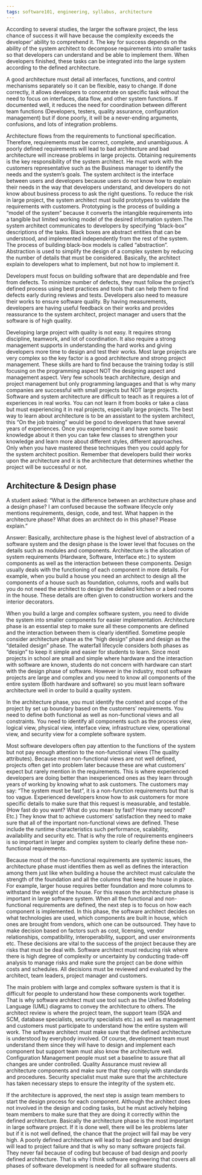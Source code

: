 ```yaml
---
tags: software101, engineering, syllabus, architecture
---
```


According to several studies, the larger the software project, the less chance
of success it will have because the complexity exceeds the developer’ ability to
comprehend it. The key for success depends on the ability of the system
architect to decompose requirements into smaller tasks so that developers can
understand and be able to implement them. When developers finished, these tasks
can be integrated into the large system according to the defined architecture.

A good architecture must detail all interfaces, functions, and control
mechanisms separately so it can be flexible, easy to change. If done correctly,
it allows developers to concentrate on specific task without the need to focus
on interfaces, data flow, and other system functions. If documented well, it
reduces the need for coordination between different team functions (Developers,
testers, quality assurance, configuration management) but if done poorly, it
will be a never-ending arguments, confusions, and lots of integration problems.

Architecture flows from the requirements to functional specification. Therefore,
requirements must be correct, complete, and unambiguous. A poorly defined
requirements will lead to bad architecture and bad architecture will increase
problems in large projects. Obtaining requirements is the key responsibility of
the system architect. He must work with the customers representative such as the
Business manager to identify the needs and the system’s goals. The system
architect is the interface between users and developers because users do not
know how to explain their needs in the way that developers understand, and
developers do not know about business process to ask the right questions. To
reduce the risk in large project, the system architect must build prototypes to
validate the requirements with customers. Prototyping is the process of building
a “model of the system” because it converts the intangible requirements into a
tangible but limited working model of the desired information system.The system
architect communicates to developers by specifying “black-box” descriptions of
the tasks. Black boxes are abstract entities that can be understood, and
implemented independently from the rest of the system. The process of building
black-box models is called “abstraction”. Abstraction is used to simplify the
design of a complex system by reducing the number of details that must be
considered. Basically, the architect explain to developers what to implement,
but not how to implement it.

Developers must focus on building software that are dependable and free from
defects. To minimize number of defects, they must follow the project’s defined
process using best practices and tools that can help them to find defects early
during reviews and tests. Developers also need to measure their works to ensure
software quality. By having measurements, developers are having useful feedback
on their works and provides reassurance to the system architect, project manager
and users that the software is of high quality.

Developing large project with quality is not easy. It requires strong
discipline, teamwork, and lot of coordination. It also require a strong
management supports in understanding the hard works and giving developers more
time to design and test their works. Most large projects are very complex so the
key factor is a good architecture and strong project management. These skills
are hard to find because the training today is still focusing on the programming
aspect NOT the designing aspect and management aspect. Very few schools teach
architecture, design and project management but only programming languages and
that is why many companies are successful with small projects but NOT large
projects. Software and system architecture are difficult to teach as it requires
a lot of experiences in real works. You can not learn it from books or take a
class but must experiencing it in real projects, especially large projects. The
best way to learn about architecture is to be an assistant to the system
architect, this “On the job training” would be good to developers that have
several years of experiences. Once you experiencing it and have some basic
knowledge about it then you can take few classes to strengthen your knowledge
and learn more about different styles, different approaches. Only when you have
mastered these techniques then you could apply for the system architect
position. Remember that developers build their works upon the architecture and
it is the architecture that determines whether the project will be successful or
not.

## Architecture & Design phase

A student asked: “What is the difference between an architecture phase and a
design phase? I am confused because the software lifecycle only mentions
requirements, design, code, and test. What happen in the architecture phase?
What does an architect do in this phase? Please explain.”

Answer: Basically, architecture phase is the highest level of abstraction of a
software system and the design phase is the lower level that focuses on the
details such as modules and components. Architecture is the allocation of system
requirements (Hardware, Software, Interface etc.) to system components as well
as the interaction between these components. Design usually deals with the
functioning of each component in more details. For example, when you build a
house you need an architect to design all the components of a house such as
foundation, columns, roofs and walls but you do not need the architect to design
the detailed kitchen or a bed rooms in the house. These details are often given
to construction workers and the interior decorators.

When you build a large and complex software system, you need to divide the
system into smaller components for easier implementation. Architecture phase is
an essential step to make sure all these components are defined and the
interaction between them is clearly identified. Sometime people consider
architecture phase as the “high design” phase and design as the “detailed
design” phase. The waterfall lifecycle considers both phases as “design” to keep
it simple and easier for students to learn. Since most projects in school are
small and simple where hardware and the interaction with software are known,
students do not concern with hardware can start with the design phase of
software. However in the industry, most software projects are large and complex
and you need to know all components of the entire system (Both hardware and
software) so you must learn software architecture well in order to build a
quality system.

In the architecture phase, you must identify the context and scope of the
project by set up boundary based on the customers’ requirements. You need to
define both functional as well as non-functional views and all constraints. You
need to identify all components such as the process view, logical view, physical
view, interface view, infrastructure view, operational view, and security view
for a complete software system.

Most software developers often pay attention to the functions of the system but
not pay enough attention to the non-functional views (The quality attributes).
Because most non-functional views are not well defined, projects often get into
problem later because these are what customers’ expect but rarely mention in the
requirements. This is where experienced developers are doing better than
inexperienced ones as they learn through years of working by knowing what to ask
customers. The customers may say: “The system must be fast”, it is a
non-function requirements but that is too vague. Experienced developers know how
to ask customers for more specific details to make sure that this request is
measurable, and testable. (How fast do you want? What do you mean by fast? How
many second? Etc.) They know that to achieve customers’ satisfaction they need
to make sure that all of the important non-functional views are defined. These
include the runtime characteristics such performance, scalability, availability
and security etc. That is why the role of requirements engineers is so important
in larger and complex system to clearly define these non-functional
requirements.

Because most of the non-functional requirements are systemic issues, the
architecture phase must identifies them as well as defines the interaction among
them just like when building a house the architect must calculate the strength
of the foundation and all the columns that keep the house in place. For example,
larger house requires better foundation and more columns to withstand the weight
of the house. For this reason the architecture phase is important in large
software system. When all the functional and non-functional requirements are
defined, the next step is to focus on how each component is implemented. In this
phase, the software architect decides on what technologies are used, which
components are built in house, which ones are brought from vendors, which one
can be outsourced. They have to make decision based on factors such as cost,
licensing, vendor relationships, compatibility, interoperability, support, and
user environments etc. These decisions are vital to the success of the project
because they are risks that must be deal with. Software architect must reducing
risk where there is high degree of complexity or uncertainty by conducting
trade-off analysis to manage risks and make sure the project can be done within
costs and schedules. All decisions must be reviewed and evaluated by the
architect, team leaders, project manager and customers.

The main problem with large and complex software system is that it is difficult
for people to understand how these components work together. That is why
software architect must use tool such as the Unified Modeling Language (UML)
diagrams to convey the architecture to others. The architect review is where the
project team, the support team (SQA and SCM, database specialists, security
specialists etc.) as well as management and customers must participate to
understand how the entire system will work. The software architect must make
sure that the defined architecture is understood by everybody involved. Of
course, development team must understand them since they will have to design and
implement each component but support team must also know the architecture well.
Configuration Management people must set a baseline to assure that all changes
are under controlled. Quality Assurance must review all architecture components
and make sure that they comply with standards and procedures. Security
specialist must make sure that the architecture has taken necessary steps to
ensure the integrity of the system etc.

If the architecture is approved, the next step is assign team members to start
the design process for each component. Although the architect does not involved
in the design and coding tasks, but he must actively helping team members to
make sure that they are doing it correctly within the defined architecture.
Basically the architecture phase is the most important in large software
project. If it is done well, there will be les problems later but if it is not
well defined, the chance that the project will fail may be very high. A poorly
defined architecture will lead to bad design and bad design will lead to project
failure and that is why so many software projects fail. They never fail because
of coding but because of bad design and poorly defined architecture. That is why
I think software engineering that covers all phases of software development is
needed for all software students.
